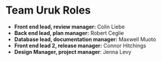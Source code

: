 # Team Uruk Roles
* **Front end lead, review manager:** Colin Liebe
* **Back end lead, plan manager:** Robert Ceglie
* **Database lead, documentation manager:** Maxwell Muoto
* **Front end lead 2, release manager:** Connor Hitchings
* **Design Manager, project manager**: Jenna Levy
